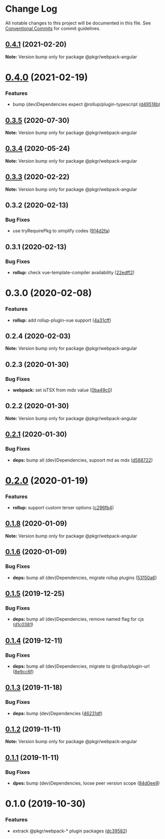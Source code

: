 # Change Log

All notable changes to this project will be documented in this file.
See [Conventional Commits](https://conventionalcommits.org) for commit guidelines.

## [0.4.1](https://github.com/rx-ts/pkgr/compare/@pkgr/webpack-angular@0.4.0...@pkgr/webpack-angular@0.4.1) (2021-02-20)

**Note:** Version bump only for package @pkgr/webpack-angular





# [0.4.0](https://github.com/rx-ts/pkgr/compare/@pkgr/webpack-angular@0.3.5...@pkgr/webpack-angular@0.4.0) (2021-02-19)


### Features

* bump (dev)Dependencies expect @rollup/plugin-typescript ([d49518b](https://github.com/rx-ts/pkgr/commit/d49518bfea6f7ee58f05a39a1162e95defe57f81))





## [0.3.5](https://github.com/rx-ts/pkgr/compare/@pkgr/webpack-angular@0.3.4...@pkgr/webpack-angular@0.3.5) (2020-07-30)

**Note:** Version bump only for package @pkgr/webpack-angular





## [0.3.4](https://github.com/rx-ts/pkgr/compare/@pkgr/webpack-angular@0.3.3...@pkgr/webpack-angular@0.3.4) (2020-05-24)

**Note:** Version bump only for package @pkgr/webpack-angular





## [0.3.3](https://github.com/rx-ts/pkgr/compare/@pkgr/webpack-angular@0.3.2...@pkgr/webpack-angular@0.3.3) (2020-02-22)

**Note:** Version bump only for package @pkgr/webpack-angular





## 0.3.2 (2020-02-13)


### Bug Fixes

* use tryRequirePkg to simplify codes ([914d2fa](https://github.com/rx-ts/pkgr/commit/914d2fa9d6de6dfd94d55d21d01aa4d2152a51fc))





## 0.3.1 (2020-02-13)


### Bug Fixes

* **rollup:** check vue-template-compiler availability ([22edff2](https://github.com/rx-ts/pkgr/commit/22edff2dfb97fe071ff8b9ad4fce4f0c99d09419))





# 0.3.0 (2020-02-08)


### Features

* **rollup:** add rollup-plugin-vue support ([4a31cff](https://github.com/rx-ts/pkgr/commit/4a31cff46d04c0d4182bcb249ea86ec77d2a0b57))





## 0.2.4 (2020-02-03)

**Note:** Version bump only for package @pkgr/webpack-angular





## 0.2.3 (2020-01-30)


### Bug Fixes

* **webpack:** set isTSX from mdx value ([0ba49c0](https://github.com/rx-ts/pkgr/commit/0ba49c0e2a553e02afb62e6b655b9d90eb514cba))





## 0.2.2 (2020-01-30)

**Note:** Version bump only for package @pkgr/webpack-angular





## [0.2.1](https://github.com/rx-ts/pkgr/compare/@pkgr/webpack-angular@0.2.0...@pkgr/webpack-angular@0.2.1) (2020-01-30)


### Bug Fixes

* **deps:** bump all (dev)Dependencies, supoort md as mdx ([d588722](https://github.com/rx-ts/pkgr/commit/d58872294ba3341a5810a52bd93df55fdf3081d6))





# [0.2.0](https://github.com/rx-ts/pkgr/compare/@pkgr/webpack-angular@0.1.8...@pkgr/webpack-angular@0.2.0) (2020-01-19)


### Features

* **rollup:** support custom terser options ([c296fb4](https://github.com/rx-ts/pkgr/commit/c296fb46a7ad9a49af4e0cdc5f8c089edd7b1c2f))





## [0.1.8](https://github.com/rx-ts/pkgr/compare/@pkgr/webpack-angular@0.1.6...@pkgr/webpack-angular@0.1.8) (2020-01-09)

**Note:** Version bump only for package @pkgr/webpack-angular





## [0.1.6](https://github.com/rx-ts/pkgr/compare/@pkgr/webpack-angular@0.1.5...@pkgr/webpack-angular@0.1.6) (2020-01-09)


### Bug Fixes

* **deps:** bump all (dev)Dependencies, migrate rollup plugins ([53150a6](https://github.com/rx-ts/pkgr/commit/53150a6994799795dacc3b368aa7ca7276964598))





## [0.1.5](https://github.com/rx-ts/pkgr/compare/@pkgr/webpack-angular@0.1.4...@pkgr/webpack-angular@0.1.5) (2019-12-25)


### Bug Fixes

* **deps:** bump all (dev)Dependencies, remove named flag for cjs ([d1c0381](https://github.com/rx-ts/pkgr/commit/d1c03815fb0061065113be22c45e64443013d89c))





## [0.1.4](https://github.com/rx-ts/pkgr/compare/@pkgr/webpack-angular@0.1.3...@pkgr/webpack-angular@0.1.4) (2019-12-11)


### Bug Fixes

* **deps:** bump all (dev)Dependencies, migrate to @rollup/plugin-url ([8e9cc6f](https://github.com/rx-ts/pkgr/commit/8e9cc6fbab8facf71e445e4e4921f2c419a4792f))





## [0.1.3](https://github.com/rx-ts/pkgr/compare/@pkgr/webpack-angular@0.1.2...@pkgr/webpack-angular@0.1.3) (2019-11-18)


### Bug Fixes

* **deps:** bump (dev)Dependencies ([46231df](https://github.com/rx-ts/pkgr/commit/46231df4592b709b60a73e271b007cc2eaa6a50a))





## [0.1.2](https://github.com/rx-ts/pkgr/compare/@pkgr/webpack-angular@0.1.1...@pkgr/webpack-angular@0.1.2) (2019-11-11)

**Note:** Version bump only for package @pkgr/webpack-angular





## [0.1.1](https://github.com/rx-ts/pkgr/compare/@pkgr/webpack-angular@0.1.0...@pkgr/webpack-angular@0.1.1) (2019-11-11)


### Bug Fixes

* **dpes:** bump (dev)Dependencies, loose peer version scope ([84d0ee9](https://github.com/rx-ts/pkgr/commit/84d0ee9aec46b5aca921d587badd2bfea7ea7d30))





# 0.1.0 (2019-10-30)


### Features

* extrack @pkgr/webpack-* plugin packages ([dc39582](https://github.com/rx-ts/pkgr/commit/dc39582f16f49cb5067fce5a1d95eb78966246b6))

